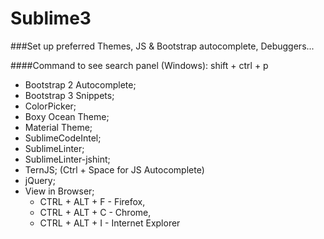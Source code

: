 # Sublime3
###Set up preferred Themes, JS &amp; Bootstrap autocomplete, Debuggers...

####Command to see search panel (Windows): shift + ctrl + p 

- Bootstrap 2 Autocomplete;
- Bootstrap 3 Snippets;
- ColorPicker;
- Boxy Ocean Theme;
- Material Theme;
- SublimeCodeIntel;
- SublimeLinter;
- SublimeLinter-jshint;
- TernJS; (Ctrl + Space for JS Autocomplete)
- jQuery;
- View in Browser; 
  - CTRL + ALT + F - Firefox, 
  - CTRL + ALT + C - Chrome,
  - CTRL + ALT + I - Internet Explorer

